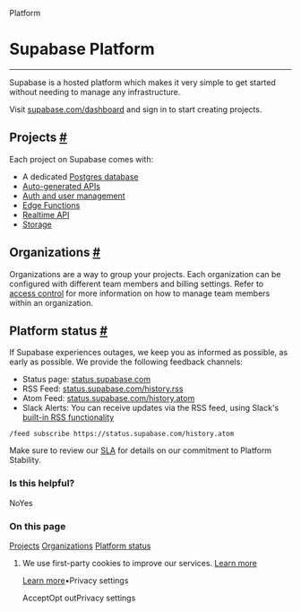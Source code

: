 Platform

# Supabase Platform

* * *

Supabase is a hosted platform which makes it very simple to get started without needing to manage any infrastructure.

Visit [supabase.com/dashboard](https://supabase.com/dashboard) and sign in to start creating projects.

## Projects [\#](https://supabase.com/docs/guides/platform\#projects)

Each project on Supabase comes with:

- A dedicated [Postgres database](https://supabase.com/docs/guides/database)
- [Auto-generated APIs](https://supabase.com/docs/guides/database/api)
- [Auth and user management](https://supabase.com/docs/guides/auth)
- [Edge Functions](https://supabase.com/docs/guides/functions)
- [Realtime API](https://supabase.com/docs/guides/realtime)
- [Storage](https://supabase.com/docs/guides/storage)

## Organizations [\#](https://supabase.com/docs/guides/platform\#organizations)

Organizations are a way to group your projects. Each organization can be configured with different team members and billing settings.
Refer to [access control](https://supabase.com/docs/guides/platform/access-control) for more information on how to manage team members within an organization.

## Platform status [\#](https://supabase.com/docs/guides/platform\#platform-status)

If Supabase experiences outages, we keep you as informed as possible, as early as possible. We provide the following feedback channels:

- Status page: [status.supabase.com](https://status.supabase.com/)
- RSS Feed: [status.supabase.com/history.rss](https://status.supabase.com/history.rss)
- Atom Feed: [status.supabase.com/history.atom](https://status.supabase.com/history.atom)
- Slack Alerts: You can receive updates via the RSS feed, using Slack's [built-in RSS functionality](https://slack.com/help/articles/218688467-Add-RSS-feeds-to-Slack)

`/feed subscribe https://status.supabase.com/history.atom`

Make sure to review our [SLA](https://supabase.com/docs/company/sla) for details on our commitment to Platform Stability.

### Is this helpful?

NoYes

### On this page

[Projects](https://supabase.com/docs/guides/platform#projects) [Organizations](https://supabase.com/docs/guides/platform#organizations) [Platform status](https://supabase.com/docs/guides/platform#platform-status)

1. We use first-party cookies to improve our services. [Learn more](https://supabase.com/privacy#8-cookies-and-similar-technologies-used-on-our-european-services)



   [Learn more](https://supabase.com/privacy#8-cookies-and-similar-technologies-used-on-our-european-services)•Privacy settings





   AcceptOpt outPrivacy settings
